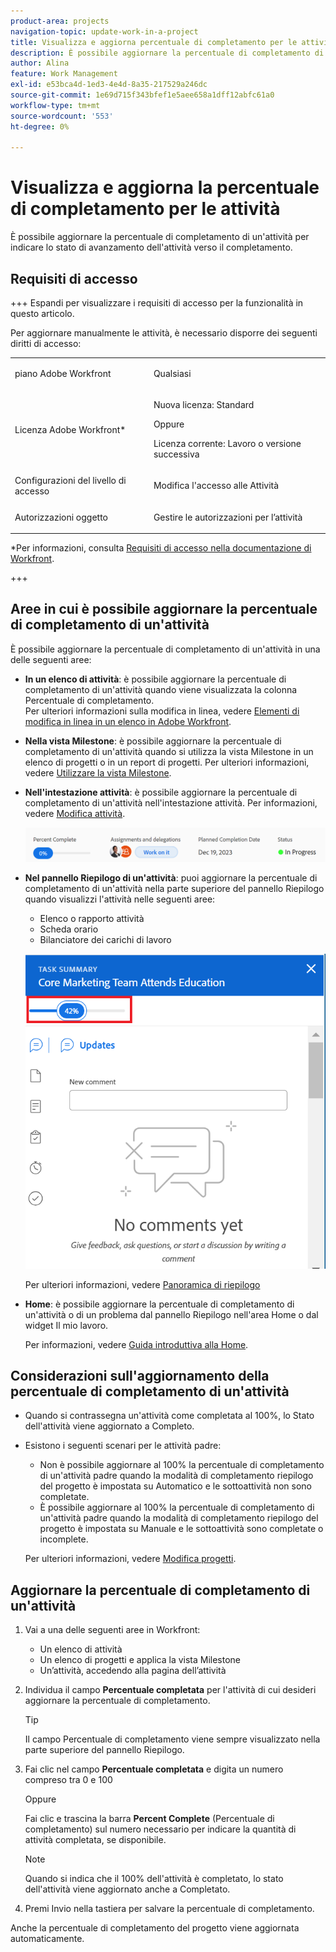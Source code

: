 ```yaml
---
product-area: projects
navigation-topic: update-work-in-a-project
title: Visualizza e aggiorna percentuale di completamento per le attività
description: È possibile aggiornare la percentuale di completamento di un'attività per indicare lo stato di avanzamento dell'attività verso il completamento.
author: Alina
feature: Work Management
exl-id: e53bca4d-1ed3-4e4d-8a35-217529a246dc
source-git-commit: 1e69d715f343bfef1e5aee658a1dff12abfc61a0
workflow-type: tm+mt
source-wordcount: '553'
ht-degree: 0%

---
```


# Visualizza e aggiorna la percentuale di completamento per le attività

<!--Audited:01/2024-->

È possibile aggiornare la percentuale di completamento di un&#39;attività per indicare lo stato di avanzamento dell&#39;attività verso il completamento.

## Requisiti di accesso

+++ Espandi per visualizzare i requisiti di accesso per la funzionalità in questo articolo.

Per aggiornare manualmente le attività, è necessario disporre dei seguenti diritti di accesso:

<table style="table-layout:auto"> 
 <col> 
 <col> 
 <tbody> 
  <tr> 
   <td role="rowheader">piano Adobe Workfront</td> 
   <td> <p>Qualsiasi</p> </td> 
  </tr> 
  <tr> 
   <td role="rowheader">Licenza Adobe Workfront*</td> 
   <td> <p>Nuova licenza: Standard</p> 
   Oppure
   <p>Licenza corrente: Lavoro o versione successiva</p>
   </td> 
  </tr> 
  <tr> 
   <td role="rowheader">Configurazioni del livello di accesso</td> 
   <td> <p>Modifica l'accesso alle Attività</p> </td> 
  </tr> 
  <tr> 
   <td role="rowheader">Autorizzazioni oggetto</td> 
   <td> <p>Gestire le autorizzazioni per l’attività</p>  </td> 
  </tr> 
 </tbody> 
</table>

*Per informazioni, consulta [Requisiti di accesso nella documentazione di Workfront](/help/quicksilver/administration-and-setup/add-users/access-levels-and-object-permissions/access-level-requirements-in-documentation.md).

+++

## Aree in cui è possibile aggiornare la percentuale di completamento di un&#39;attività

È possibile aggiornare la percentuale di completamento di un&#39;attività in una delle seguenti aree:

* **In un elenco di attività**: è possibile aggiornare la percentuale di completamento di un&#39;attività quando viene visualizzata la colonna Percentuale di completamento.\
  Per ulteriori informazioni sulla modifica in linea, vedere [Elementi di modifica in linea in un elenco in Adobe Workfront](../../../workfront-basics/navigate-workfront/use-lists/inline-edit-objects.md).

* **Nella vista Milestone**: è possibile aggiornare la percentuale di completamento di un&#39;attività quando si utilizza la vista Milestone in un elenco di progetti o in un report di progetti. Per ulteriori informazioni, vedere [Utilizzare la vista Milestone](../../../reports-and-dashboards/reports/reporting-elements/use-milestone-view.md).

<!--only in legacy commenting: 
* **As you update the task**:  You can update the percent complete option of a task when adding an update to the task.

  >[!IMPORTANT]
  >
  >This option displays only after you enable the Show Percent Complete option.  
  >To enable the percent complete update bar for tasks, do the following:   
  >
  >1. Go to the **Main** menu>your name>**More** icon next to your name >**Edit** > select **Show percent complete on update status**.   
  >![](assets/show-percent-complete-toggle-in-user-profile-350x243.png)  >-->

* **Nell&#39;intestazione attività**: è possibile aggiornare la percentuale di completamento di un&#39;attività nell&#39;intestazione attività. Per informazioni, vedere [Modifica attività](../../tasks/manage-tasks/edit-tasks.md).

  ![](assets/nwe-updatetaskpercentinheader-350x54.png)

* **Nel pannello Riepilogo di un&#39;attività**: puoi aggiornare la percentuale di completamento di un&#39;attività nella parte superiore del pannello Riepilogo quando visualizzi l&#39;attività nelle seguenti aree:

   * Elenco o rapporto attività
   * Scheda orario
   * Bilanciatore dei carichi di lavoro

  ![](assets/update-percent-complete-in-task-summary-highlighted.png)

  Per ulteriori informazioni, vedere [Panoramica di riepilogo](/help/quicksilver/workfront-basics/the-new-workfront-experience/summary-overview.md)

* **Home**: è possibile aggiornare la percentuale di completamento di un&#39;attività o di un problema dal pannello Riepilogo nell&#39;area Home o dal widget Il mio lavoro.

  Per informazioni, vedere [Guida introduttiva alla Home](/help/quicksilver/workfront-basics/using-home/using-the-home-area/get-started-with-home.md).

## Considerazioni sull&#39;aggiornamento della percentuale di completamento di un&#39;attività

* Quando si contrassegna un&#39;attività come completata al 100%, lo Stato dell&#39;attività viene aggiornato a Completo.
* Esistono i seguenti scenari per le attività padre:
   * Non è possibile aggiornare al 100% la percentuale di completamento di un&#39;attività padre quando la modalità di completamento riepilogo del progetto è impostata su Automatico e le sottoattività non sono completate.
   * È possibile aggiornare al 100% la percentuale di completamento di un&#39;attività padre quando la modalità di completamento riepilogo del progetto è impostata su Manuale e le sottoattività sono completate o incomplete.

  Per ulteriori informazioni, vedere [Modifica progetti](../manage-projects/edit-projects.md).

## Aggiornare la percentuale di completamento di un&#39;attività

1. Vai a una delle seguenti aree in Workfront:

   * Un elenco di attività
   * Un elenco di progetti e applica la vista Milestone
   * Un’attività, accedendo alla pagina dell’attività
1. Individua il campo **Percentuale completata** per l&#39;attività di cui desideri aggiornare la percentuale di completamento.

   >[!TIP]
   >
   >  Il campo Percentuale di completamento viene sempre visualizzato nella parte superiore del pannello Riepilogo.


1. Fai clic nel campo **Percentuale completata** e digita un numero compreso tra 0 e 100

   Oppure

   Fai clic e trascina la barra **Percent Complete** (Percentuale di completamento) sul numero necessario per indicare la quantità di attività completata, se disponibile.

   >[!NOTE]
   >
   >Quando si indica che il 100% dell&#39;attività è completato, lo stato dell&#39;attività viene aggiornato anche a Completato.


1. Premi Invio nella tastiera per salvare la percentuale di completamento.

Anche la percentuale di completamento del progetto viene aggiornata automaticamente.

